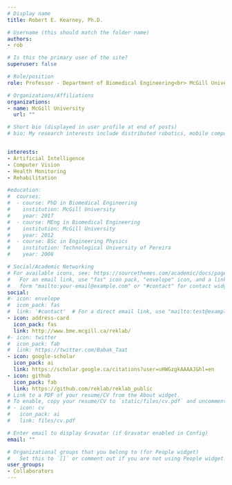 ```yaml
---
# Display name
title: Robert E. Kearney, Ph.D.

# Username (this should match the folder name)
authors:
- rob

# Is this the primary user of the site?
superuser: false

# Role/position
role: Professor - Department of Biomedical Engineering<br> McGill University

# Organizations/Affiliations
organizations:
- name: McGill University 
  url: ""

# Short bio (displayed in user profile at end of posts)
# bio: My research interests include distributed robotics, mobile computing and programmable matter.


interests:
- Artificial Intelligence
- Computer Vision 
- Health Monitoring 
- Rehabilitation

#education:
#  courses:
#  - course: PhD in Biomedical Engineering
#    institution: McGill University
#    year: 2017
#  - course: MEng in Biomedical Engineering
#    institution: McGill University
#    year: 2012
#  - course: BSc in Engineering Physics
#    institution: Technological University of Pereira
#    year: 2008

# Social/Academic Networking
# For available icons, see: https://sourcethemes.com/academic/docs/page-builder/#icons
#   For an email link, use "fas" icon pack, "envelope" icon, and a link in the
#   form "mailto:your-email@example.com" or "#contact" for contact widget.
social:
#- icon: envelope
#  icon_pack: fas
#  link: '#contact'  # For a direct email link, use "mailto:test@example.org".
- icon: address-card
  icon_pack: fas
  link: http://www.bme.mcgill.ca/reklab/
#- icon: twitter
#  icon_pack: fab
#  link: https://twitter.com/Babak_Taat
- icon: google-scholar
  icon_pack: ai
  link: https://scholar.google.ca/citations?user=uHWGzgkAAAAJ&hl=en
- icon: github
  icon_pack: fab
  link: https://github.com/reklab/reklab_public
# Link to a PDF of your resume/CV from the About widget.
# To enable, copy your resume/CV to `static/files/cv.pdf` and uncomment the lines below.
# - icon: cv
#   icon_pack: ai
#   link: files/cv.pdf

# Enter email to display Gravatar (if Gravatar enabled in Config)
email: ""

# Organizational groups that you belong to (for People widget)
#   Set this to `[]` or comment out if you are not using People widget.
user_groups:
- Collaborators
---
```

